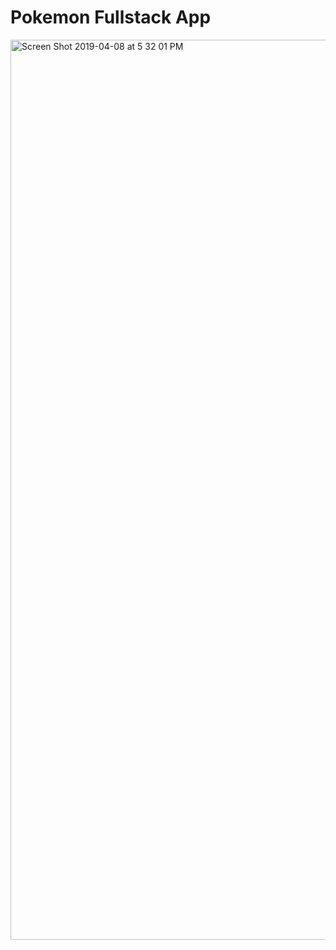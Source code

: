 # Pokemon Fullstack App

<img width="1440" alt="Screen Shot 2019-04-08 at 5 32 01 PM" src="https://user-images.githubusercontent.com/47072462/55764225-b1d97e00-5a38-11e9-9a4f-1e72f96f7bc8.png">

